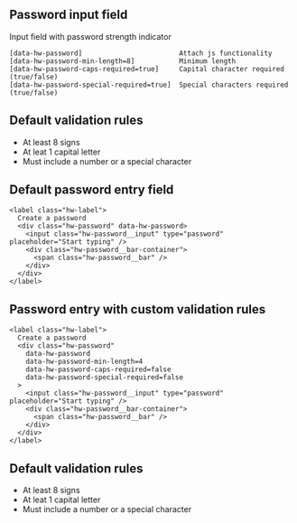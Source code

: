 ## Password input field

Input field with password strength indicator

```code
[data-hw-password]                        Attach js functionality
[data-hw-password-min-length=8]           Minimum length
[data-hw-password-caps-required=true]     Capital character required (true/false)
[data-hw-password-special-required=true]  Special characters required (true/false)
```

## Default validation rules

- At least 8 signs
- At leat 1 capital letter
- Must include a number or a special character

## Default password entry field

```html|span-3
<label class="hw-label">
  Create a password
  <div class="hw-password" data-hw-password>
    <input class="hw-password__input" type="password" placeholder="Start typing" />
    <div class="hw-password__bar-container">
      <span class="hw-password__bar" />
    </div>
  </div>
</label>
```

## Password entry with custom validation rules

```html|span-3
<label class="hw-label">
  Create a password
  <div class="hw-password"
    data-hw-password
    data-hw-password-min-length=4
    data-hw-password-caps-required=false
    data-hw-password-special-required=false
  >
    <input class="hw-password__input" type="password" placeholder="Start typing" />
    <div class="hw-password__bar-container">
      <span class="hw-password__bar" />
    </div>
  </div>
</label>
```

## Default validation rules

- At least 8 signs
- At leat 1 capital letter
- Must include a number or a special character
